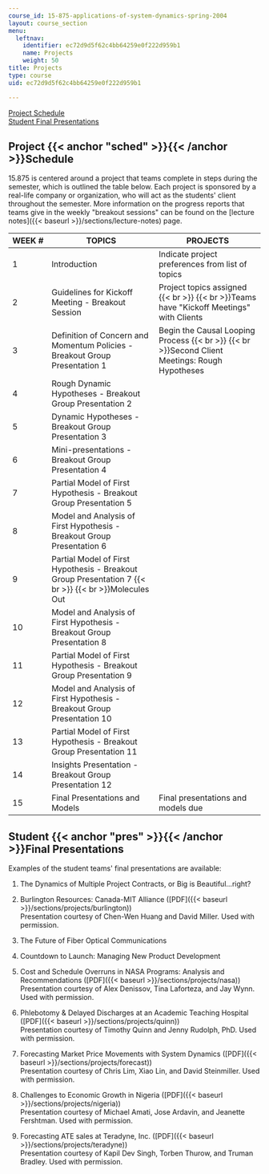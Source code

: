 ```yaml
---
course_id: 15-875-applications-of-system-dynamics-spring-2004
layout: course_section
menu:
  leftnav:
    identifier: ec72d9d5f62c4bb64259e0f222d959b1
    name: Projects
    weight: 50
title: Projects
type: course
uid: ec72d9d5f62c4bb64259e0f222d959b1

---
```


[Project Schedule](#sched)  
[Student Final Presentations](#pres)

Project {{< anchor "sched" >}}{{< /anchor >}}Schedule
-----------------------------------------------------

15.875 is centered around a project that teams complete in steps during the semester, which is outlined the table below. Each project is sponsored by a real-life company or organization, who will act as the students' client throughout the semester. More information on the progress reports that teams give in the weekly "breakout sessions" can be found on the [lecture notes]({{< baseurl >}}/sections/lecture-notes) page.

| WEEK # | TOPICS | PROJECTS |
| --- | --- | --- |
| 1 | Introduction | Indicate project preferences from list of topics |
| 2 | Guidelines for Kickoff Meeting - Breakout Session | Project topics assigned  {{< br >}}  {{< br >}}Teams have "Kickoff Meetings" with Clients |
| 3 | Definition of Concern and Momentum Policies - Breakout Group Presentation 1 | Begin the Causal Looping Process  {{< br >}}  {{< br >}}Second Client Meetings: Rough Hypotheses |
| 4 | Rough Dynamic Hypotheses - Breakout Group Presentation 2 | &nbsp; |
| 5 | Dynamic Hypotheses - Breakout Group Presentation 3 | &nbsp; |
| 6 | Mini-presentations - Breakout Group Presentation 4 | &nbsp; |
| 7 | Partial Model of First Hypothesis - Breakout Group Presentation 5 | &nbsp; |
| 8 | Model and Analysis of First Hypothesis - Breakout Group Presentation 6 | &nbsp; |
| 9 | Partial Model of First Hypothesis - Breakout Group Presentation 7  {{< br >}}  {{< br >}}Molecules Out | &nbsp; |
| 10 | Model and Analysis of First Hypothesis - Breakout Group Presentation 8 | &nbsp; |
| 11 | Partial Model of First Hypothesis - Breakout Group Presentation 9 | &nbsp; |
| 12 | Model and Analysis of First Hypothesis - Breakout Group Presentation 10 | &nbsp; |
| 13 | Partial Model of First Hypothesis - Breakout Group Presentation 11 | &nbsp; |
| 14 | Insights Presentation - Breakout Group Presentation 12 | &nbsp; |
| 15 | Final Presentations and Models | Final presentations and models due 

Student {{< anchor "pres" >}}{{< /anchor >}}Final Presentations
---------------------------------------------------------------

Examples of the student teams' final presentations are available:

1.  The Dynamics of Multiple Project Contracts, or Big is Beautiful...right?  
    
2.  Burlington Resources: Canada-MIT Alliance ([PDF]({{< baseurl >}}/sections/projects/burlington))  
    Presentation courtesy of Chen-Wen Huang and David Miller. Used with permission.  
    
3.  The Future of Fiber Optical Communications  
    
4.  Countdown to Launch: Managing New Product Development  
    
5.  Cost and Schedule Overruns in NASA Programs: Analysis and Recommendations ([PDF]({{< baseurl >}}/sections/projects/nasa))  
    Presentation courtesy of Alex Denissov, Tina Laforteza, and Jay Wynn. Used with permission.  
    
6.  Phlebotomy & Delayed Discharges at an Academic Teaching Hospital ([PDF]({{< baseurl >}}/sections/projects/quinn))  
    Presentation courtesy of Timothy Quinn and Jenny Rudolph, PhD. Used with permission.  
    
7.  Forecasting Market Price Movements with System Dynamics ([PDF]({{< baseurl >}}/sections/projects/forecast))  
    Presentation courtesy of Chris Lim, Xiao Lin, and David Steinmiller. Used with permission.  
    
8.  Challenges to Economic Growth in Nigeria ([PDF]({{< baseurl >}}/sections/projects/nigeria))  
    Presentation courtesy of Michael Amati, Jose Ardavin, and Jeanette Fershtman. Used with permission.  
    
9.  Forecasting ATE sales at Teradyne, Inc. ([PDF]({{< baseurl >}}/sections/projects/teradyne))  
    Presentation courtesy of Kapil Dev Singh, Torben Thurow, and Truman Bradley. Used with permission.